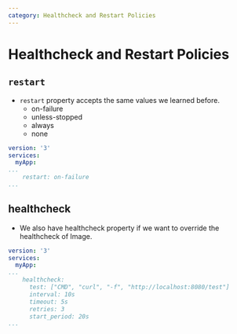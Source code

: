 ```yaml
---
category: Healthcheck and Restart Policies
---
```

# Healthcheck and Restart Policies

## `restart`
* `restart` property accepts the same values we learned before.
  * on-failure
  * unless-stopped
  * always
  * none
  
```yaml
version: '3'
services:
  myApp:
...
    restart: on-failure
...
```

## healthcheck
* We also have healthcheck property if we want to override the healthcheck of Image.

```yaml
version: '3'
services:
  myApp:
...
    healthcheck:
      test: ["CMD", "curl", "-f", "http://localhost:8080/test"]
      interval: 10s
      timeout: 5s
      retries: 3
      start_period: 20s
...
```


